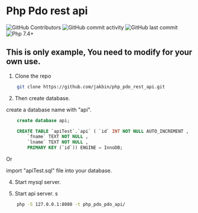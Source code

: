 # Php Pdo rest api 

 ![GitHub Contributors](https://img.shields.io/github/contributors/jakbin/php_pdo_rest_api)
 ![GitHub commit activity](https://img.shields.io/github/commit-activity/m/jakbin/php_pdo_rest_api)
 ![GitHub last commit](https://img.shields.io/github/last-commit/jakbin/php_pdo_rest_api)
 ![Php 7.4+](https://img.shields.io/badge/php-7.4+-green.svg)


## This is only example, You need to modify for your own use.

1. Clone the repo 

```bash
	git clone https://github.com/jakbin/php_pdo_rest_api.git
```

2. Then create database.

create a database name with "api".

```sql
	create database api;
```

```sql
	CREATE TABLE `apiTest`.`api` ( `id` INT NOT NULL AUTO_INCREMENT , 
		`fname` TEXT NOT NULL , 
		`lname` TEXT NOT NULL , 
		PRIMARY KEY (`id`)) ENGINE = InnoDB;
```

Or

import "apiTest.sql" file into your database.

4. Start mysql server.

3. Start api server.
s
```bash 
	php -S 127.0.0.1:8080 -t php_pdo_pdo_api/
```
